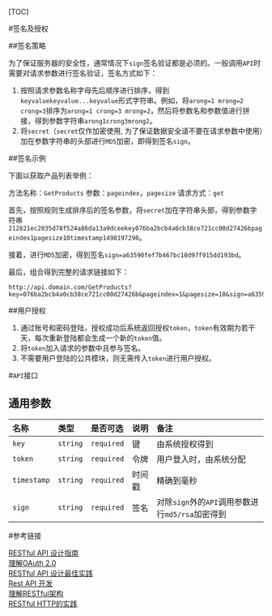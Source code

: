 [TOC]

#签名及授权

##签名策略

为了保证服务器的安全性，通常情况下`sign`签名验证都是必须的。一般调用`API`时需要对请求参数进行签名验证，签名方式如下：

1. 按照请求参数名称字母先后顺序进行排序，得到`keyvaluekeyvalue...keyvalue`形式字符串。例如，将`arong=1 mrong=2 crong=3`排序为`arong=1 crong=3 mrong=2`，然后将参数名和参数值进行拼接，得到参数字符串`arong1crong3mrong2`。
2. 将`secret`（`secret`仅作加密使用, 为了保证数据安全请不要在请求参数中使用）加在参数字符串的头部进行`MD5`加密，即得到签名`sign`。

##签名示例

下面以获取产品列表举例：

方法名称：`GetProducts`
参数：`pageindex`，`pagesize`
请求方式：`get`

首先，按照规则生成排序后的签名参数，将`secret`加在字符串头部，得到参数字符串`212821ec2035d78f524a86da13a9dceekey076ba2bcb4a0cb38ce721cc00d27426bpageindex1pagesize10timestamp1498197290`。

接着，进行`MD5`加密，得到签名`sign=a63590fef7b467bc10d97f915dd193bd`。

最后，组合得到完整的请求链接如下：
```
http://api.domain.com/GetProducts?key=076ba2bcb4a0cb38ce721cc00d27426b&pageindex=1&pagesize=10&sign=a63590fef7b467bc10d97f915dd193bd&timestamp=1498197290
```

##用户授权

1. 通过账号和密码登陆，授权成功后系统返回授权`token`，`token`有效期为若干天，每次重新登陆都会生成一个新的`token`值。
2. 将`token`加入请求的参数中且参与签名。
3. 不需要用户登陆的公共模块，则无需传入`token`进行用户授权。


#`API`接口

## 通用参数

| 名称          | 类型       | 是否可选       | 说明   | 备注                                 |
| :---------- | :------- | :--------- | :--- | :--------------------------------- |
| `key`       | `string` | `required` | 键    | 由系统授权得到                            |
| `token`     | `string` | `required` | 令牌   | 用户登入时，由系统分配                        |
| `timestamp` | `string` | `required` | 时间戳  | 精确到毫秒                              |
| `sign`      | `string` | `required` | 签名   | 对除`sign`外的`API`调用参数进行`md5/rsa`加密得到 |


#参考链接

[RESTful API 设计指南](http://www.ruanyifeng.com/blog/2014/05/restful_api.html)   
[理解OAuth 2.0](http://www.ruanyifeng.com/blog/2014/05/oauth_2_0.html)  
[RESTful API 设计最佳实践](http://www.cnblogs.com/yuzhongwusan/p/3152526.html)  
[Rest API 开发](http://www.cnblogs.com/springyangwc/archive/2012/01/18/2325784.html)  
[理解RESTful架构](http://kb.cnblogs.com/page/114905/)  
[RESTful HTTP的实践](http://www.infoq.com/cn/articles/designing-restful-http-apps-roth)  